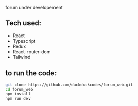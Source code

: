 forum under developement

## Tech used:
- React
- Typescript
- Redux
- React-router-dom
- Tailwind
 
## to run the code: 

```bash
git clone https://github.com/duckduckcodes/forum_web.git
cd forum_web
npm install
npm run dev 
```

 